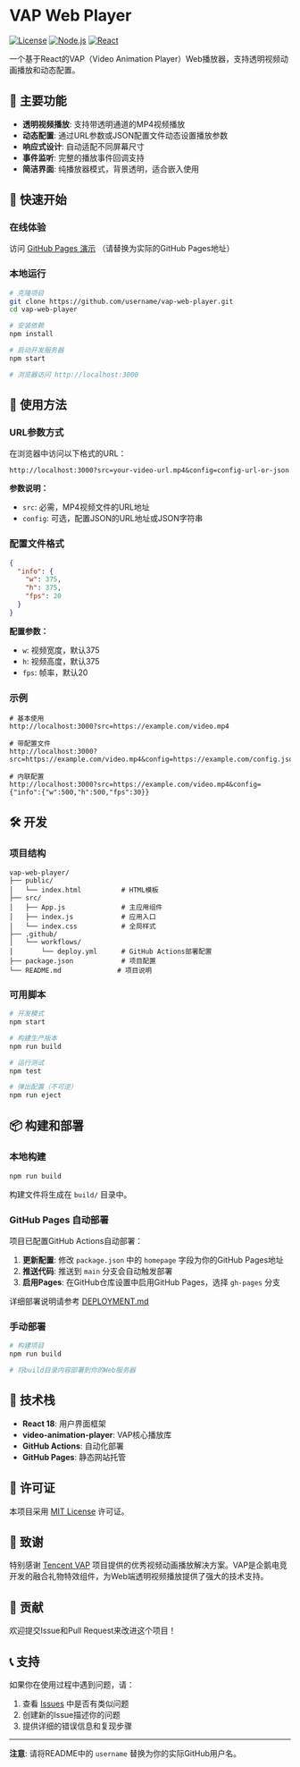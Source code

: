# VAP Web Player

[![License](https://img.shields.io/badge/license-MIT-blue.svg?style=flat)](http://opensource.org/licenses/MIT)
[![Node.js](https://img.shields.io/badge/node-%3E%3D%2016-brightgreen)](https://nodejs.org/)
[![React](https://img.shields.io/badge/react-18.2.0-blue)](https://reactjs.org/)

一个基于React的VAP（Video Animation Player）Web播放器，支持透明视频动画播放和动态配置。

## 🎯 主要功能

- **透明视频播放**: 支持带透明通道的MP4视频播放
- **动态配置**: 通过URL参数或JSON配置文件动态设置播放参数
- **响应式设计**: 自动适配不同屏幕尺寸
- **事件监听**: 完整的播放事件回调支持
- **简洁界面**: 纯播放器模式，背景透明，适合嵌入使用

## 🚀 快速开始

### 在线体验

访问 [GitHub Pages 演示](https://username.github.io/vap-web-player) （请替换为实际的GitHub Pages地址）

### 本地运行

```bash
# 克隆项目
git clone https://github.com/username/vap-web-player.git
cd vap-web-player

# 安装依赖
npm install

# 启动开发服务器
npm start

# 浏览器访问 http://localhost:3000
```

## 📖 使用方法

### URL参数方式

在浏览器中访问以下格式的URL：

```
http://localhost:3000?src=your-video-url.mp4&config=config-url-or-json
```

**参数说明：**
- `src`: 必需，MP4视频文件的URL地址
- `config`: 可选，配置JSON的URL地址或JSON字符串

### 配置文件格式

```json
{
  "info": {
    "w": 375,
    "h": 375,
    "fps": 20
  }
}
```

**配置参数：**
- `w`: 视频宽度，默认375
- `h`: 视频高度，默认375  
- `fps`: 帧率，默认20

### 示例

```
# 基本使用
http://localhost:3000?src=https://example.com/video.mp4

# 带配置文件
http://localhost:3000?src=https://example.com/video.mp4&config=https://example.com/config.json

# 内联配置
http://localhost:3000?src=https://example.com/video.mp4&config={"info":{"w":500,"h":500,"fps":30}}
```

## 🛠️ 开发

### 项目结构

```
vap-web-player/
├── public/
│   └── index.html          # HTML模板
├── src/
│   ├── App.js              # 主应用组件
│   ├── index.js            # 应用入口
│   └── index.css           # 全局样式
├── .github/
│   └── workflows/
│       └── deploy.yml      # GitHub Actions部署配置
├── package.json            # 项目配置
└── README.md              # 项目说明
```

### 可用脚本

```bash
# 开发模式
npm start

# 构建生产版本
npm run build

# 运行测试
npm test

# 弹出配置（不可逆）
npm run eject
```

## 📦 构建和部署

### 本地构建

```bash
npm run build
```

构建文件将生成在 `build/` 目录中。

### GitHub Pages 自动部署

项目已配置GitHub Actions自动部署：

1. **更新配置**: 修改 `package.json` 中的 `homepage` 字段为你的GitHub Pages地址
2. **推送代码**: 推送到 `main` 分支会自动触发部署
3. **启用Pages**: 在GitHub仓库设置中启用GitHub Pages，选择 `gh-pages` 分支

详细部署说明请参考 [DEPLOYMENT.md](./DEPLOYMENT.md)

### 手动部署

```bash
# 构建项目
npm run build

# 将build目录内容部署到你的Web服务器
```

## 🔧 技术栈

- **React 18**: 用户界面框架
- **video-animation-player**: VAP核心播放库
- **GitHub Actions**: 自动化部署
- **GitHub Pages**: 静态网站托管

## 📄 许可证

本项目采用 [MIT License](LICENSE) 许可证。

## 🙏 致谢

特别感谢 [Tencent VAP](https://github.com/Tencent/vap) 项目提供的优秀视频动画播放解决方案。VAP是企鹅电竞开发的融合礼物特效组件，为Web端透明视频播放提供了强大的技术支持。

## 🤝 贡献

欢迎提交Issue和Pull Request来改进这个项目！

## 📞 支持

如果你在使用过程中遇到问题，请：

1. 查看 [Issues](https://github.com/username/vap-web-player/issues) 中是否有类似问题
2. 创建新的Issue描述你的问题
3. 提供详细的错误信息和复现步骤

---

**注意**: 请将README中的 `username` 替换为你的实际GitHub用户名。